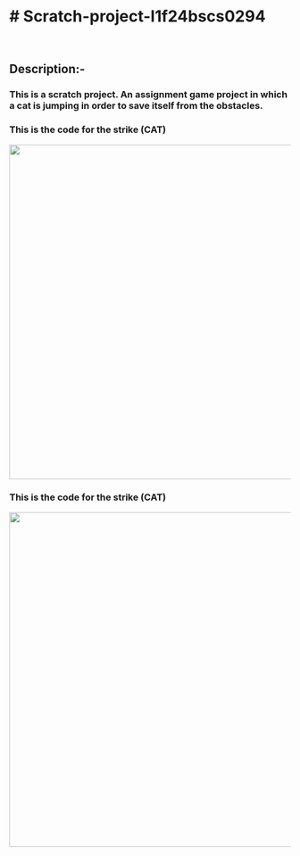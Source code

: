 <html>
<h1># Scratch-project-l1f24bscs0294</h1><br>
<body>
<h2>Description:-</h2>
<h3>This is a scratch project. An assignment game project in which a cat is jumping in order to save itself from the obstacles.</h3>
<h3>This is the code for the strike (CAT)</h3>
<img src="https://i.ibb.co/GnnWM5p/Screenshot-2024-10-27-193626.png" width="1200px" height="600px">
<h3>This is the code for the strike (CAT)</h3>
<img src="https://i.ibb.co/GnnWM5p/Screenshot-2024-10-27-193626.png" width="1200px" height="600px">
</body>
</html>

